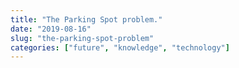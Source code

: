 ```yaml
---
title: "The Parking Spot problem."
date: "2019-08-16"
slug: "the-parking-spot-problem"
categories: ["future", "knowledge", "technology"]
---
```

